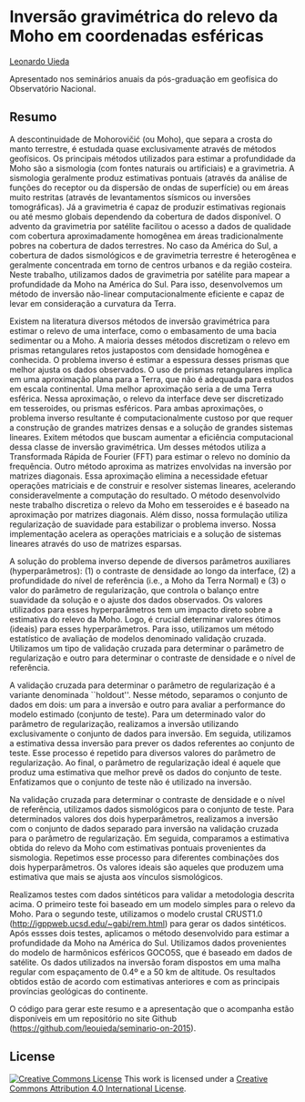 # Inversão gravimétrica do relevo da Moho em coordenadas esféricas

[Leonardo Uieda](http://www.leouieda.com)

Apresentado nos seminários anuais da pós-graduação em geofísica do Observatório
Nacional.

## Resumo

A descontinuidade de Mohorovičić (ou Moho), que separa a crosta do manto
terrestre, é estudada quase exclusivamente através de métodos geofísicos.
Os principais métodos utilizados para estimar a profundidade da Moho são a
sismologia (com fontes naturais ou artificiais) e a gravimetria.
A sismologia geralmente produz estimativas pontuais (através da análise de
funções do receptor ou da dispersão de ondas de superfície) ou em áreas muito
restritas (através de levantamentos sísmicos ou inversões tomográficas).
Já a gravimetria é capaz de produzir estimativas regionais ou até mesmo
globais dependendo da cobertura de dados disponível.
O advento da gravimetria por satélite facilitou o acesso a dados de qualidade
com cobertura aproximadamente homogênea em áreas tradicionalmente pobres na
cobertura de dados terrestres.
No caso da América do Sul, a cobertura de dados sismológicos e de gravimetria
terrestre é heterogênea e geralmente concentrada em torno de centros urbanos e
da região costeira.
Neste trabalho, utilizamos dados de gravimetria por satélite para mapear a
profundidade da Moho na América do Sul.
Para isso, desenvolvemos um método de inversão não-linear computacionalmente
eficiente e capaz de levar em consideração a curvatura da Terra.

Existem na literatura diversos métodos de inversão gravimétrica para estimar o
relevo de uma interface, como o embasamento de uma bacia sedimentar ou a Moho.
A maioria desses métodos discretizam o relevo em prismas retangulares retos
justapostos com densidade homogênea e conhecida.
O problema inverso é estimar a espessura desses prismas que melhor ajusta os
dados observados.
O uso de prismas retangulares implica em uma aproximação plana para a Terra,
que não é adequada para estudos em escala continental.
Uma melhor aproximação seria a de uma Terra esférica.
Nessa aproximação, o relevo da interface deve ser discretizado em tesseroides,
ou prismas esféricos.
Para ambas aproximações, o problema inverso resultante é computacionalmente
custoso por que requer a construção de grandes matrizes densas e a solução de
grandes sistemas lineares.
Exitem métodos que buscam aumentar a eficiência computacional dessa classe de
inversão gravimétrica.
Um desses métodos utiliza a Transformada Rápida de Fourier (FFT) para estimar o
relevo no domínio da frequência.
Outro método aproxima as matrizes envolvidas na inversão por matrizes
diagonais.
Essa aproximação elimina a necessidade efetuar operações matriciais e de
construir e resolver sistemas lineares, acelerando consideravelmente a
computação do resultado.
O método desenvolvido neste trabalho discretiza o relevo da Moho em tesseroides
e é baseado na aproximação por matrizes diagonais.
Além disso, nossa formulação utiliza regularização de suavidade para
estabilizar o problema inverso.
Nossa implementação acelera as operações matriciais e a solução de sistemas
lineares através do uso de matrizes esparsas.


A solução do problema inverso depende de diversos parâmetros auxiliares
(hyperparâmetros):
(1) o contraste de densidade ao longo da interface,
(2) a profundidade do nível de referência (i.e., a Moho da Terra Normal)
e
(3) o valor do parâmetro de regularização, que controla o balanço entre
suavidade da solução e o ajuste dos dados observados.
Os valores utilizados para esses hyperparâmetros tem um impacto direto sobre a
estimativa do relevo da Moho.
Logo, é crucial determinar valores ótimos (ideais) para esses hyperparâmetros.
Para isso, utilizamos um método estatístico de avaliação de modelos denominado
validação cruzada.
Utilizamos um tipo de validação cruzada para determinar o parâmetro de
regularização e outro para determinar o contraste de densidade e o nível de
referência.

A validação cruzada para determinar o parâmetro de regularização é a variante
denominada ``holdout''.
Nesse método, separamos o conjunto de dados em dois: um para a inversão e outro
para avaliar a performance do modelo estimado (conjunto de teste).
Para um determinado valor do parâmetro de regularização, realizamos a inversão
utilizando exclusivamente o conjunto de dados para inversão.
Em seguida, utilizamos a estimativa dessa inversão para prever os dados
referentes ao conjunto de teste.
Esse processo é repetido para diversos valores do parâmetro de regularização.
Ao final, o parâmetro de regularização ideal é aquele que produz uma estimativa
que melhor prevê os dados do conjunto de teste.
Enfatizamos que o conjunto de teste não é utilizado na inversão.

Na validação cruzada para determinar o contraste de densidade e o nível de
referência, utilizamos dados sismológicos para o conjunto de teste.
Para determinados valores dos dois hyperparâmetros, realizamos a inversão com o
conjunto de dados separado para inversão na validação cruzada para o parâmetro
de regularização.
Em seguida, comparamos a estimativa obtida do relevo da Moho com estimativas
pontuais provenientes da sismologia.
Repetimos esse processo para diferentes combinações dos dois hyperparâmetros.
Os valores ideais são aqueles que produzem uma estimativa que mais se ajusta
aos vínculos sismológicos.

Realizamos testes com dados sintéticos para validar a metodologia descrita
acima.
O primeiro teste foi baseado em um modelo simples para o relevo da Moho.
Para o segundo teste, utilizamos o modelo crustal
CRUST1.0 (http://igppweb.ucsd.edu/~gabi/rem.html)
para gerar os dados sintéticos.
Após essses dois testes, aplicamos o método desenvolvido para estimar a
profundidade da Moho na América do Sul.
Utilizamos dados provenientes do modelo de harmônicos esféricos GOCO5S, que é
baseado em dados de satélite.
Os dados utilizados na inversão foram dispostos em uma malha regular com
espaçamento de 0.4º e a 50 km de altitude.
Os resultados obtidos estão de acordo com estimativas anteriores e com as
principais províncias geológicas do continente.

O código para gerar este resumo
e a apresentação que o acompanha
estão disponíveis em um repositório no site
Github (https://github.com/leouieda/seminario-on-2015).

## License

[![Creative Commons
License](https://i.creativecommons.org/l/by/4.0/88x31.png)](http://creativecommons.org/licenses/by/4.0/)
This work is licensed under a
[Creative Commons Attribution 4.0 International
License](http://creativecommons.org/licenses/by/4.0/).
